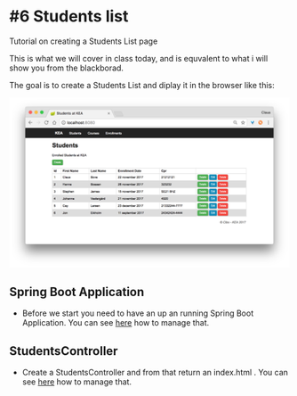 # #6 Students list
Tutorial on creating a Students List page

This is what we will cover in class today, and is equvalent to what i will show you from the blackborad.

The goal is to create a Students List and diplay it in the browser like this:

<img src="/students_list.png" />

## Spring Boot Application
* Before we start you need to have an up an running Spring Boot Application. You can see [here](https://github.com/StudentsAdministration/03_hello_spring) how to manage that.    

## StudentsController
* Create a StudentsController and from that return an index.html . You can see [here](https://github.com/StudentsAdministration/03_your_first_website) how to manage that.


